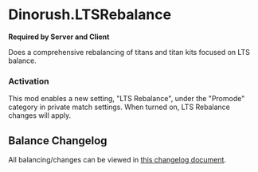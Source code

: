 # Dinorush.LTSRebalance

**Required by Server and Client**

Does a comprehensive rebalancing of titans and titan kits focused on LTS balance.

### Activation

This mod enables a new setting, "LTS Rebalance", under the "Promode" category in private match settings. When turned on, LTS Rebalance changes will apply.

## Balance Changelog

All balancing/changes can be viewed in [this changelog document](https://docs.google.com/document/d/10mZtK7w7MOTv9kGNQru96G7XpEZqv8_dUw_I29RhDj4/edit?usp=sharing).
